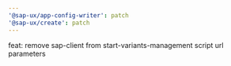 ```yaml
---
'@sap-ux/app-config-writer': patch
'@sap-ux/create': patch
---
```


feat: remove sap-client from start-variants-management script url parameters
